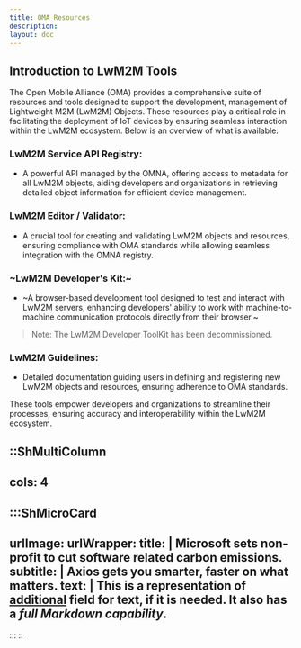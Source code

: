 ```yaml
---
title: OMA Resources
description:
layout: doc
---
```


## Introduction to LwM2M Tools
The Open Mobile Alliance (OMA) provides a comprehensive suite of resources and tools designed to support the development, management of Lightweight M2M (LwM2M) Objects. These resources play a critical role in facilitating the deployment of IoT devices by ensuring seamless interaction within the LwM2M ecosystem. Below is an overview of what is available:


### LwM2M Service API Registry: 
* A powerful API managed by the OMNA, offering access to metadata for all LwM2M objects, aiding developers and organizations in retrieving detailed object information for efficient device management.

### LwM2M Editor / Validator: 
* A crucial tool for creating and validating LwM2M objects and resources, ensuring compliance with OMA standards while allowing seamless integration with the OMNA registry.

### ~LwM2M Developer's Kit:~
* ~A browser-based development tool designed to test and interact with LwM2M servers, enhancing developers' ability to work with machine-to-machine communication protocols directly from their browser.~
> Note: The LwM2M Developer ToolKit has been decommissioned.

### LwM2M Guidelines: 
* Detailed documentation guiding users in defining and registering new LwM2M objects and resources, ensuring adherence to OMA standards.

These tools empower developers and organizations to streamline their processes, ensuring accuracy and interoperability within the LwM2M ecosystem.

::ShMultiColumn
---
cols: 4
---
:::ShMicroCard
---
urlImage: 
urlWrapper: 
title: |
    Microsoft sets non-profit to cut software related carbon emissions. 
subtitle: |
    Axios gets you smarter, faster on what matters.
text: |
    This is a representation of [additional](https://www.nasa.gov/) field for text, if it is needed. It also has a *full Markdown capability*.
---
:::
::
